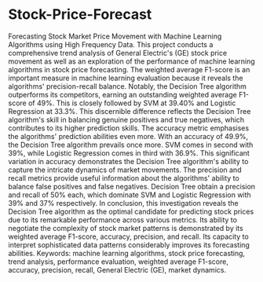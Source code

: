 # Stock-Price-Forecast
Forecasting Stock Market Price Movement with Machine Learning Algorithms using  High Frequency Data.
This project conducts a comprehensive trend analysis of General Electric's (GE) stock price movement as well as an exploration of the performance of machine learning algorithms in stock price forecasting.
The weighted average F1-score is an important measure in machine learning evaluation because it reveals the algorithms' precision-recall balance. Notably, the Decision Tree algorithm outperforms its competitors, earning an outstanding weighted average F1-score of 49%. This is closely followed by SVM at 39.40% and Logistic Regression at 33.3%. This discernible difference reflects the Decision Tree algorithm's skill in balancing genuine positives and true negatives, which contributes to its higher prediction skills. 
The accuracy metric emphasises the algorithms' prediction abilities even more. With an accuracy of 49.9%, the Decision Tree algorithm prevails once more. SVM comes in second with 39%, while Logistic Regression comes in third with 36.9%. This significant variation in accuracy demonstrates the Decision Tree algorithm's ability to capture the intricate dynamics of market movements.
The precision and recall metrics provide useful information about the algorithms' ability to balance false positives and false negatives. Decision Tree obtain a precision and recall of 50% each, which dominate SVM and Logistic Regression with 39% and 37% respectively.
In conclusion, this investigation reveals the Decision Tree algorithm as the optimal candidate for predicting stock prices due to its remarkable performance across various metrics. Its ability to negotiate the complexity of stock market patterns is demonstrated by its weighted average F1-score, accuracy, precision, and recall. Its capacity to interpret sophisticated data patterns considerably improves its forecasting abilities.
Keywords: machine learning algorithms, stock price forecasting, trend analysis, performance evaluation, weighted average F1-score, accuracy, precision, recall, General Electric (GE), market dynamics.
